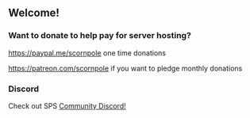 ## Welcome!


### Want to donate to help pay for server hosting?

https://paypal.me/scornpole one time donations


https://patreon.com/scornpole if you want to pledge monthly donations


### Discord
Check out SPS [Community Discord!](https://discord.gg/A99XCSJ)

